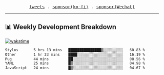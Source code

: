 <p align="center">
  <samp>
    <a href="https://twitter.com/everfu8">tweets</a> .
    <a href="https://ko-fi.com/everfu">sponsor(ko-fi)</a> . 
    <a href="https://s3.qjqq.cn/47/663742bac8e52.webp!color">sponsor(Wechat)</a>
  </samp>
</p>

---

## 📊 Weekly Development Breakdown

[![wakatime](https://wakatime.com/badge/user/0fcef314-a9cd-4509-9880-5cdb2158a775.svg)](https://wakatime.com/@0fcef314-a9cd-4509-9880-5cdb2158a775)

<!--START_SECTION:waka-->

```txt
Stylus       5 hrs 13 mins   ███████████████▒░░░░░░░░░   60.83 %
Other        1 hr 23 mins    ████░░░░░░░░░░░░░░░░░░░░░   16.19 %
Pug          44 mins         ██░░░░░░░░░░░░░░░░░░░░░░░   08.56 %
YAML         25 mins         █▒░░░░░░░░░░░░░░░░░░░░░░░   04.98 %
JavaScript   24 mins         █▒░░░░░░░░░░░░░░░░░░░░░░░   04.67 %
```

<!--END_SECTION:waka-->